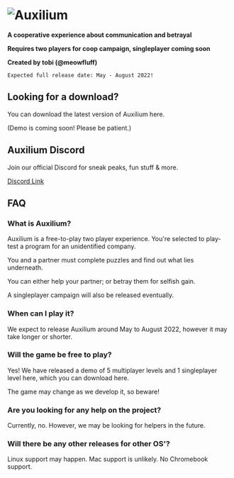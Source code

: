 # ![Auxilium](https://user-images.githubusercontent.com/96433729/155215584-6429aa18-2c0c-4343-a941-240257c61283.png)

**A cooperative experience about communication and betrayal**

**Requires two players for coop campaign, singleplayer coming soon**

**Created by tobi (@meowfluff)**

`Expected full release date: May - August 2022!`

## Looking for a download?
You can download the latest version of Auxilium here.

(Demo is coming soon! Please be patient.)

## Auxilium Discord
Join our official Discord for sneak peaks, fun stuff & more.

[Discord Link](https://discord.gg/QVEdw45AHX)

## FAQ

### What is Auxilium?
Auxilium is a free-to-play two player experience. You're selected to play-test a program for an unidentified company.

You and a partner must complete puzzles and find out what lies underneath.

You can either help your partner; or betray them for selfish gain.

A singleplayer campaign will also be released eventually.

### When can I play it?
We expect to release Auxilium around May to August 2022, however it may take longer or shorter.

### Will the game be free to play?
Yes! We have released a demo of 5 multiplayer levels and 1 singleplayer level here, which you can download here.

The game may change as we develop it, so beware!

### Are you looking for any help on the project?
Currently, no. However, we may be looking for helpers in the future.

### Will there be any other releases for other OS'?
Linux support may happen. Mac support is unlikely. No Chromebook support.
